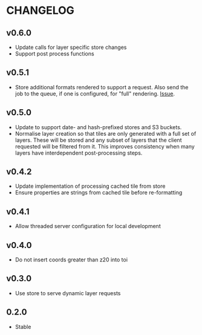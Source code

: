 CHANGELOG
=========

v0.6.0
------
* Update calls for layer specific store changes
* Support post process functions

v0.5.1
------

* Store additional formats rendered to support a request. Also send the job to the queue, if one is configured, for "full" rendering. [Issue](https://github.com/mapzen/tileserver/pull/14).

v0.5.0
------
* Update to support date- and hash-prefixed stores and S3 buckets.
* Normalise layer creation so that tiles are only generated with a full set of layers. These will be stored and any subset of layers that the client requested will be filtered from it. This improves consistency when many layers have interdependent post-processing steps.

v0.4.2
------
* Update implementation of processing cached tile from store
* Ensure properties are strings from cached tile before re-formatting

v0.4.1
------
* Allow threaded server configuration for local development

v0.4.0
------
* Do not insert coords greater than z20 into toi

v0.3.0
------
* Use store to serve dynamic layer requests

0.2.0
-----
* Stable
